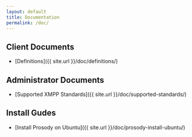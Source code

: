 ```yaml
---
layout: default
title: Documentation
permalink: /doc/
---
```


## Client Documents

* [Definitions]({{ site.url }}/doc/definitions/)

## Administrator Documents

* [Supported XMPP Standards]({{ site.url }}/doc/supported-standards/)

## Install Gudes
* [Install Prosody on Ubuntu]({{ site.url }}/doc/prosody-install-ubuntu/)
